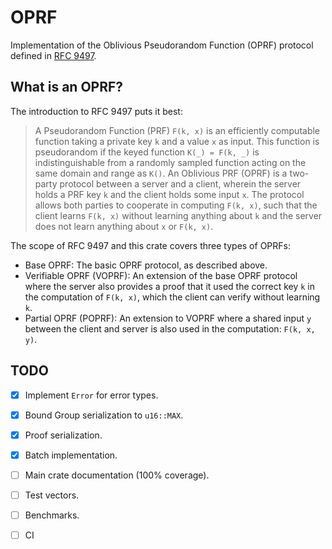 # OPRF

Implementation of the Oblivious Pseudorandom Function (OPRF) protocol defined in
[RFC 9497](https://www.rfc-editor.org/rfc/rfc9497.html).

## What is an OPRF?

The introduction to RFC 9497 puts it best:

> A Pseudorandom Function (PRF) `F(k, x)` is an efficiently computable function taking a private key
`k` and a value `x` as input. This function is pseudorandom if the keyed function `K(_) = F(k, _)` is
indistinguishable from a randomly sampled function acting on the same domain and range as `K()`. An
Oblivious PRF (OPRF) is a two-party protocol between a server and a client, wherein the server
holds a PRF key `k` and the client holds some input `x`. The protocol allows both parties to cooperate
in computing `F(k, x)`, such that the client learns `F(k, x)` without learning anything about `k` and the
server does not learn anything about `x` or `F(k, x)`.

The scope of RFC 9497 and this crate covers three types of OPRFs:
- Base OPRF: The basic OPRF protocol, as described above.
- Verifiable OPRF (VOPRF): An extension of the base OPRF protocol where the server also provides a
    proof that it used the correct key `k` in the computation of `F(k, x)`, which the client can
    verify without learning `k`.
- Partial OPRF (POPRF): An extension to VOPRF where a shared input `y` between the client and
    server is also used in the computation: `F(k, x, y)`.

## TODO

- [x] Implement `Error` for error types.
- [x] Bound Group serialization to `u16::MAX`.
- [x] Proof serialization.
- [x] Batch implementation.
- [ ] Main crate documentation (100% coverage).

- [ ] Test vectors.
- [ ] Benchmarks.
- [ ] CI
